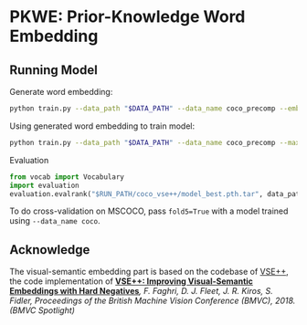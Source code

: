 # PKWE: Prior-Knowledge Word Embedding

## Running Model
Generate word embedding: 
```bash
python train.py --data_path "$DATA_PATH" --data_name coco_precomp --embed_gererate
```
Using generated word embedding to train model:
```bash
python train.py --data_path "$DATA_PATH" --data_name coco_precomp --max_violation
```
Evaluation
```python
from vocab import Vocabulary
import evaluation
evaluation.evalrank("$RUN_PATH/coco_vse++/model_best.pth.tar", data_path="$DATA_PATH", split="test")
```
To do cross-validation on MSCOCO, pass `fold5=True` with a model trained using 
`--data_name coco`.

## Acknowledge

The visual-semantic embedding part is based on the codebase of [VSE++](https://github.com/fartashf/vsepp), the code implementation of **[VSE++: Improving Visual-Semantic Embeddings with Hard Negatives](https://arxiv.org/abs/1707.05612)***, F. Faghri, D. J. Fleet, J. R. Kiros, S. Fidler, Proceedings of the British Machine Vision Conference (BMVC),  2018. (BMVC Spotlight)*
